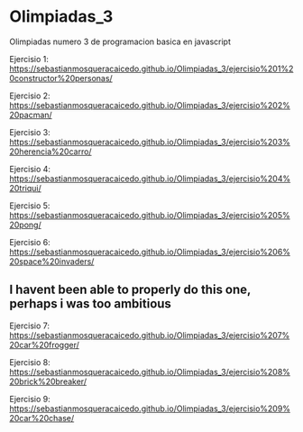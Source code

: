# Olimpiadas_3
Olimpiadas numero 3 de programacion basica en javascript

Ejercisio 1: https://sebastianmosqueracaicedo.github.io/Olimpiadas_3/ejercisio%201%20constructor%20personas/

Ejercisio 2: https://sebastianmosqueracaicedo.github.io/Olimpiadas_3/ejercisio%202%20pacman/

Ejercisio 3: https://sebastianmosqueracaicedo.github.io/Olimpiadas_3/ejercisio%203%20herencia%20carro/

Ejercisio 4: https://sebastianmosqueracaicedo.github.io/Olimpiadas_3/ejercisio%204%20triqui/

Ejercisio 5: https://sebastianmosqueracaicedo.github.io/Olimpiadas_3/ejercisio%205%20pong/

Ejercisio 6: https://sebastianmosqueracaicedo.github.io/Olimpiadas_3/ejercisio%206%20space%20invaders/
<h2> I havent been able to properly do this one, perhaps i was too ambitious</h2>

Ejercisio 7: https://sebastianmosqueracaicedo.github.io/Olimpiadas_3/ejercisio%207%20car%20frogger/

Ejercisio 8: https://sebastianmosqueracaicedo.github.io/Olimpiadas_3/ejercisio%208%20brick%20breaker/

Ejercisio 9: https://sebastianmosqueracaicedo.github.io/Olimpiadas_3/ejercisio%209%20car%20chase/
